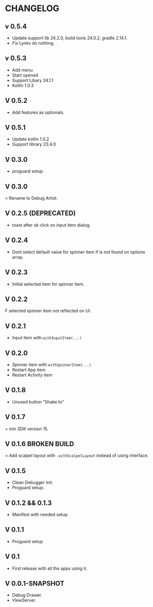# CHANGELOG

## v 0.5.4
- Update support lib 24.2.0, build tools 24.0.2, gradle 2.14.1.
- Fix Lynks do nothing.

## v 0.5.3
- Add menu
- Start opened
- Support Libary 24.1.1
- Kotlin 1.0.3

## V 0.5.2
- Add features as optionals.

## V 0.5.1
- Update kotlin 1.0.2
- Support library 23.4.0

## V 0.3.0
+ proguard setup

## V 0.3.0
= Rename to Debug Artist.

## V 0.2.5 (DEPRECATED)
- toast after ok click on input item dialog. 

## V 0.2.4
+ Dont select default value for spinner item if is not found on options array.

## V 0.2.3
+ Initial selected item for spinner item.

## V 0.2.2
F selected spinner item not reflected on UI. 

## V 0.2.1
+ Input item with `withInputItem(...)`

## V 0.2.0
+ Spinner item with `withSpinnerItem(...)`
+ Restart App item
+ Restart Activity item

## V 0.1.8
- Unused button "Shake to"

## V 0.1.7
= min SDK version 15.

## V 0.1.6 BROKEN BUILD 
= Add scalpel layout with `.withScalpelLayout` instead of using interface.

## V 0.1.5
+ Clean Debugger init.
+ Proguard setup. 

## V 0.1.2 && 0.1.3
+ Manifest with needed setup

## V 0.1.1
+ Proguard setup

## V 0.1
+ First release with all the apps using it.

## V 0.0.1-SNAPSHOT
+ Debug Drawer.
+ ViewServer.